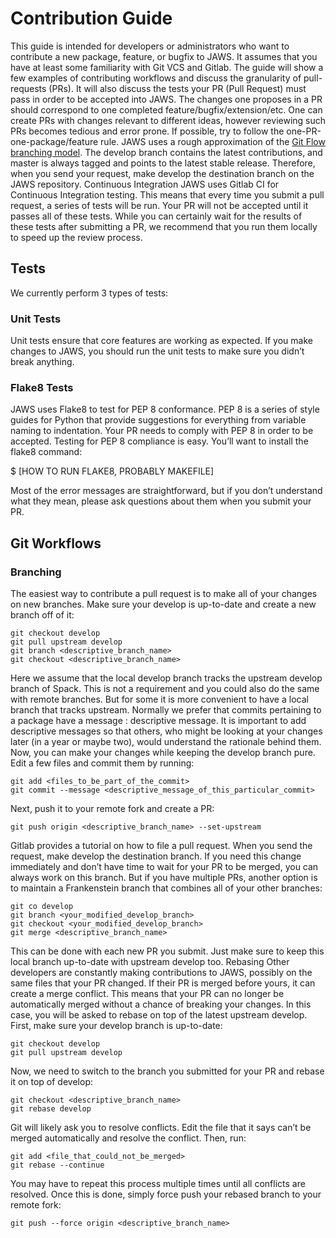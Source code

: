 # Contribution Guide

This guide is intended for developers or administrators who want to contribute a new package, feature, or bugfix to JAWS. It assumes that you have at least some familiarity with Git VCS and Gitlab. The guide will show a few examples of contributing workflows and discuss the granularity of pull-requests (PRs). It will also discuss the tests your PR (Pull Request) must pass in order to be accepted into JAWS.
The changes one proposes in a PR should correspond to one completed feature/bugfix/extension/etc. One can create PRs with changes relevant to different ideas, however reviewing such PRs becomes tedious and error prone. If possible, try to follow the one-PR-one-package/feature rule.
JAWS uses a rough approximation of the [Git Flow branching model](http://nvie.com/posts/a-successful-git-branching-model/). The develop branch contains the latest contributions, and master is always tagged and points to the latest stable release. Therefore, when you send your request, make develop the destination branch on the JAWS repository.
Continuous Integration
JAWS uses Gitlab CI for Continuous Integration testing. This means that every time you submit a pull request, a series of tests will be run. Your PR will not be accepted until it passes all of these tests. While you can certainly wait for the results of these tests after submitting a PR, we recommend that you run them locally to speed up the review process.
 

## Tests

We currently perform 3 types of tests:

### Unit Tests

Unit tests ensure that core features are working as expected. If you make changes to JAWS, you should run the unit tests to make sure you didn’t break anything.


### Flake8 Tests

JAWS uses Flake8 to test for PEP 8 conformance. PEP 8 is a series of style guides for Python that provide suggestions for everything from variable naming to indentation. Your PR needs to comply with PEP 8 in order to be accepted.
Testing for PEP 8 compliance is easy. You’ll want to install the flake8 command:

$ [HOW TO RUN FLAKE8, PROBABLY MAKEFILE]

Most of the error messages are straightforward, but if you don’t understand what they mean, please ask questions about them when you submit your PR.


## Git Workflows

### Branching

The easiest way to contribute a pull request is to make all of your changes on new branches. Make sure your develop is up-to-date and create a new branch off of it:

```
git checkout develop
git pull upstream develop
git branch <descriptive_branch_name>
git checkout <descriptive_branch_name>
```

Here we assume that the local develop branch tracks the upstream develop branch of Spack. This is not a requirement and you could also do the same with remote branches. But for some it is more convenient to have a local branch that tracks upstream.
Normally we prefer that commits pertaining to a package <package-name> have a message <package-name>: descriptive message. It is important to add descriptive messages so that others, who might be looking at your changes later (in a year or maybe two), would understand the rationale behind them.
Now, you can make your changes while keeping the develop branch pure. Edit a few files and commit them by running:

```
git add <files_to_be_part_of_the_commit>
git commit --message <descriptive_message_of_this_particular_commit>
```
 
Next, push it to your remote fork and create a PR:

```
git push origin <descriptive_branch_name> --set-upstream
```

Gitlab provides a tutorial on how to file a pull request. When you send the request, make develop the destination branch.
If you need this change immediately and don’t have time to wait for your PR to be merged, you can always work on this branch. But if you have multiple PRs, another option is to maintain a Frankenstein branch that combines all of your other branches:

```
git co develop
git branch <your_modified_develop_branch>
git checkout <your_modified_develop_branch>
git merge <descriptive_branch_name>
```
 
This can be done with each new PR you submit. Just make sure to keep this local branch up-to-date with upstream develop too.
Rebasing
Other developers are constantly making contributions to JAWS, possibly on the same files that your PR changed. If their PR is merged before yours, it can create a merge conflict. This means that your PR can no longer be automatically merged without a chance of breaking your changes. In this case, you will be asked to rebase on top of the latest upstream develop.
First, make sure your develop branch is up-to-date:

```
git checkout develop
git pull upstream develop
```

Now, we need to switch to the branch you submitted for your PR and rebase it on top of develop:

```
git checkout <descriptive_branch_name>
git rebase develop
```
 
Git will likely ask you to resolve conflicts. Edit the file that it says can’t be merged automatically and resolve the conflict. Then, run:

```
git add <file_that_could_not_be_merged>
git rebase --continue
```
 
You may have to repeat this process multiple times until all conflicts are resolved. Once this is done, simply force push your rebased branch to your remote fork:

```
git push --force origin <descriptive_branch_name>
```

